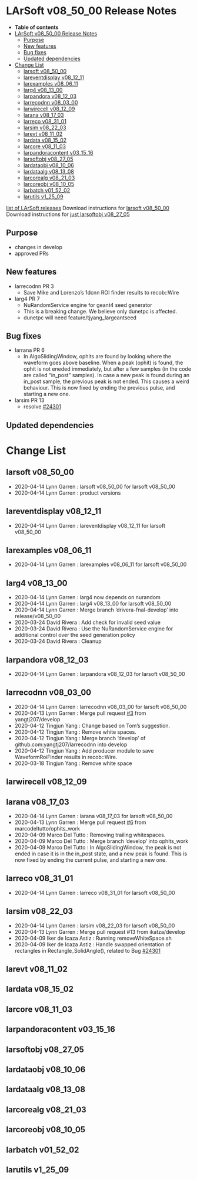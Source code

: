 LArSoft v08\_50\_00 Release Notes
======================================================================

-   **Table of contents**
-   [LArSoft v08\_50\_00 Release Notes](#LArSoft-v08_50_00-Release-Notes)
    -   [Purpose](#Purpose)
    -   [New features](#New-features)
    -   [Bug fixes](#Bug-fixes)
    -   [Updated dependencies](#Updated-dependencies)
-   [Change List](#Change-List)
    -   [larsoft v08\_50\_00](#larsoft-v08_50_00)
    -   [lareventdisplay v08\_12\_11](#lareventdisplay-v08_12_11)
    -   [larexamples v08\_06\_11](#larexamples-v08_06_11)
    -   [larg4 v08\_13\_00](#larg4-v08_13_00)
    -   [larpandora v08\_12\_03](#larpandora-v08_12_03)
    -   [larrecodnn v08\_03\_00](#larrecodnn-v08_03_00)
    -   [larwirecell v08\_12\_09](#larwirecell-v08_12_09)
    -   [larana v08\_17\_03](#larana-v08_17_03)
    -   [larreco v08\_31\_01](#larreco-v08_31_01)
    -   [larsim v08\_22\_03](#larsim-v08_22_03)
    -   [larevt v08\_11\_02](#larevt-v08_11_02)
    -   [lardata v08\_15\_02](#lardata-v08_15_02)
    -   [larcore v08\_11\_03](#larcore-v08_11_03)
    -   [larpandoracontent v03\_15\_16](#larpandoracontent-v03_15_16)
    -   [larsoftobj v08\_27\_05](#larsoftobj-v08_27_05)
    -   [lardataobj v08\_10\_06](#lardataobj-v08_10_06)
    -   [lardataalg v08\_13\_08](#lardataalg-v08_13_08)
    -   [larcorealg v08\_21\_03](#larcorealg-v08_21_03)
    -   [larcoreobj v08\_10\_05](#larcoreobj-v08_10_05)
    -   [larbatch v01\_52\_02](#larbatch-v01_52_02)
    -   [larutils v1\_25\_09](#larutils-v1_25_09)

[list of LArSoft releases](LArSoft_release_list)
Download instructions for [larsoft v08\_50\_00](http://scisoft.fnal.gov/scisoft/bundles/larsoft/v08_50_00/larsoft-v08_50_00.html)
Download instructions for [just larsoftobj v08\_27\_05](http://scisoft.fnal.gov/scisoft/bundles/larsoftobj/v08_27_05/larsoftobj-v08_27_05.html)

Purpose
--------------------

-   changes in develop
-   approved PRs

New features
------------------------------

-   larrecodnn PR 3
    -   Save Mike and Lorenzo’s 1dcnn ROI finder results to recob::Wire
-   larg4 PR 7
    -   NuRandomService engine for geant4 seed generator
    -   This is a breaking change. We believe only dunetpc is affected.
    -   dunetpc will need feature/tjyang\_largeantseed

Bug fixes
------------------------

-   larrana PR 6
    -   In AlgoSlidingWindow, ophits are found by looking where the waveform goes above baseline. When a peak (ophit) is found, the ophit is not eneded immediately, but after a few samples (in the code are called “in\_post” samples). In case a new peak is found during an in\_post sample, the previous peak is not ended. This causes a weird behaviour. This is now fixed by ending the previous pulse, and starting a new one.
-   larsim PR 13
    -   resolve [\#24301](/redmine/issues/24301 "Bug: Erroneous calculation of Rectangle_SolidAngle() in OpFastScintillation. (Closed)")

Updated dependencies
----------------------------------------------

Change List
============================

larsoft v08\_50\_00
------------------------------------------

-   2020-04-14 Lynn Garren : larsoft v08\_50\_00 for larsoft v08\_50\_00
-   2020-04-14 Lynn Garren : product versions

lareventdisplay v08\_12\_11
----------------------------------------------------------

-   2020-04-14 Lynn Garren : lareventdisplay v08\_12\_11 for larsoft v08\_50\_00

larexamples v08\_06\_11
--------------------------------------------------

-   2020-04-14 Lynn Garren : larexamples v08\_06\_11 for larsoft v08\_50\_00

larg4 v08\_13\_00
--------------------------------------

-   2020-04-14 Lynn Garren : larg4 now depends on nurandom
-   2020-04-14 Lynn Garren : larg4 v08\_13\_00 for larsoft v08\_50\_00
-   2020-04-14 Lynn Garren : Merge branch ‘drivera-fnal-develop’ into release/v08\_50\_00
-   2020-03-24 David Rivera : Add check for invalid seed value
-   2020-03-24 David Rivera : Use the NuRandomService engine for additional control over the seed generation policy
-   2020-03-24 David Rivera : Cleanup

larpandora v08\_12\_03
------------------------------------------------

-   2020-04-14 Lynn Garren : larpandora v08\_12\_03 for larsoft v08\_50\_00

larrecodnn v08\_03\_00
------------------------------------------------

-   2020-04-14 Lynn Garren : larrecodnn v08\_03\_00 for larsoft v08\_50\_00
-   2020-04-13 Lynn Garren : Merge pull request [\#3](/redmine/issues/3 "Feature: Connect to Database with kerberos authentication (Rejected)") from yangtj207/develop
-   2020-04-12 Tingjun Yang : Change based on Tom’s suggestion.
-   2020-04-12 Tingjun Yang : Remove white spaces.
-   2020-04-12 Tingjun Yang : Merge branch ‘develop’ of github.com:yangtj207/larrecodnn into develop
-   2020-04-12 Tingjun Yang : Add producer module to save WaveformRoiFinder results in recob::Wire.
-   2020-03-18 Tingjun Yang : Remove white space

larwirecell v08\_12\_09
--------------------------------------------------

larana v08\_17\_03
----------------------------------------

-   2020-04-14 Lynn Garren : larana v08\_17\_03 for larsoft v08\_50\_00
-   2020-04-13 Lynn Garren : Merge pull request [\#6](/redmine/issues/6 "Feature: Non-KCA Remediation (New)") from marcodeltutto/ophits\_work
-   2020-04-09 Marco Del Tutto : Removing trailing whitespaces.
-   2020-04-09 Marco Del Tutto : Merge branch ‘develop’ into ophits\_work
-   2020-04-09 Marco Del Tutto : In AlgoSlidingWindow, the peak is not ended in case it is in the in\_post state, and a new peak is found. This is now fixed by ending the current pulse, and starting a new one.

larreco v08\_31\_01
------------------------------------------

-   2020-04-14 Lynn Garren : larreco v08\_31\_01 for larsoft v08\_50\_00

larsim v08\_22\_03
----------------------------------------

-   2020-04-14 Lynn Garren : larsim v08\_22\_03 for larsoft v08\_50\_00
-   2020-04-13 Lynn Garren : Merge pull request \#13 from ikatza/develop
-   2020-04-09 Iker de Icaza Astiz : Running removeWhiteSpace.sh
-   2020-04-09 Iker de Icaza Astiz : Handle swapped orientation of rectangles in Rectangle\_SolidAngle(), related to Bug [\#24301](/redmine/issues/24301 "Bug: Erroneous calculation of Rectangle_SolidAngle() in OpFastScintillation. (Closed)")

larevt v08\_11\_02
----------------------------------------

lardata v08\_15\_02
------------------------------------------

larcore v08\_11\_03
------------------------------------------

larpandoracontent v03\_15\_16
--------------------------------------------------------------

larsoftobj v08\_27\_05
------------------------------------------------

lardataobj v08\_10\_06
------------------------------------------------

lardataalg v08\_13\_08
------------------------------------------------

larcorealg v08\_21\_03
------------------------------------------------

larcoreobj v08\_10\_05
------------------------------------------------

larbatch v01\_52\_02
--------------------------------------------

larutils v1\_25\_09
------------------------------------------
